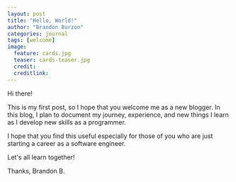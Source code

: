 ```yaml
---
layout: post
title: "Hello, World!"
author: "Brandon Burzon"
categories: journal
tags: [welcome]
image:
  feature: cards.jpg
  teaser: cards-teaser.jpg
  credit:
  creditlink:
---
```


Hi there!


This is my first post, so I hope that you welcome me as a new blogger. 
In this blog, I plan to document my journey, experience, and new things
I learn as I develop new skills as a programmer. 


I hope that you find this useful especially for those of you who are
just starting a career as a software engineer. 


Let's all learn together!


Thanks,
Brandon B.